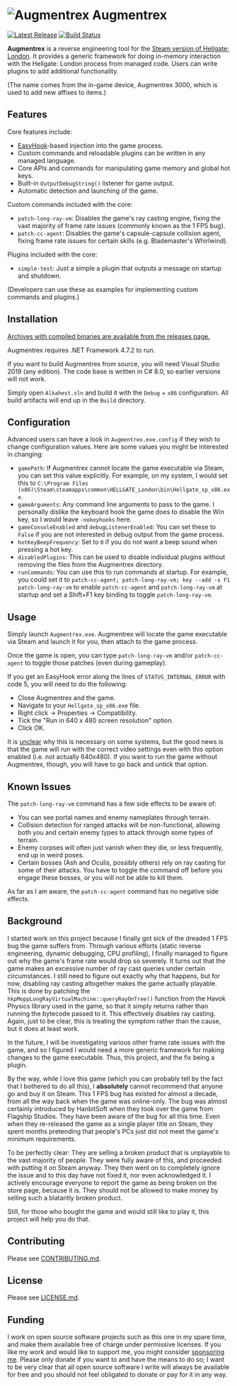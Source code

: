 # ![Augmentrex](Augmentrex.ico) Augmentrex

[![Latest Release](https://img.shields.io/github/release/alexrp/augmentrex/all.svg)](https://github.com/alexrp/augmentrex/releases)
[![Build Status](https://ci.appveyor.com/api/projects/status/github/alexrp/augmentrex?svg=true)](https://ci.appveyor.com/project/alexrp/augmentrex)

**Augmentrex** is a reverse engineering tool for the
[Steam version of Hellgate: London](https://store.steampowered.com/app/939520/HELLGATE_London).
It provides a generic framework for doing in-memory interaction with the
Hellgate: London process from managed code. Users can write plugins to add
additional functionality.

(The name comes from the in-game device, Augmentrex 3000, which is used to add
new affixes to items.)

## Features

Core features include:

* [EasyHook](https://easyhook.github.io)-based injection into the game process.
* Custom commands and reloadable plugins can be written in any managed language.
* Core APIs and commands for manipulating game memory and global hot keys.
* Built-in `OutputDebugString()` listener for game output.
* Automatic detection and launching of the game.

Custom commands included with the core:

* `patch-long-ray-vm`: Disables the game's ray casting engine, fixing the vast
  majority of frame rate issues (commonly known as the 1 FPS bug).
* `patch-cc-agent`: Disables the game's capsule-capsule collision agent, fixing
  frame rate issues for certain skills (e.g. Blademaster's Whirlwind).

Plugins included with the core:

* `simple-test`: Just a simple a plugin that outputs a message on startup and
  shutdown.

(Developers can use these as examples for implementing custom commands and
plugins.)

## Installation

[Archives with compiled binaries are available from the releases page.](https://github.com/alexrp/augmentrex/releases)

Augmentrex requires .NET Framework 4.7.2 to run.

If you want to build Augmentrex from source, you will need Visual Studio 2019
(any edition). The code base is written in C# 8.0, so earlier versions will not
work.

Simply open `Alkahest.sln` and build it with the `Debug` + `x86` configuration.
All build artifacts will end up in the `Build` directory.

## Configuration

Advanced users can have a look in `Augmentrex.exe.config` if they wish to change
configuration values. Here are some values you might be interested in changing:

* `gamePath`: If Augmentrex cannot locate the game executable via Steam, you can
  set this value explicitly. For example, on my system, I would set this to
  `C:\Program Files (x86)\Steam\steamapps\common\HELLGATE_London\bin\Hellgate_sp_x86.exe`.
* `gameArguments`: Any command line arguments to pass to the game. I personally
  dislike the keyboard hook the game does to disable the Win key, so I would
  leave `-nokeyhooks` here.
* `gameConsoleEnabled` and `debugListenerEnabled`: You can set these to `False`
  if you are not interested in debug output from the game process.
* `hotKeyBeepFrequency`: Set to `0` if you do not want a beep sound when
  pressing a hot key.
* `disabledPlugins`: This can be used to disable individual plugins without
  removing the files from the Augmentrex directory.
* `runCommands`: You can use this to run commands at startup. For example, you
  could set it to
  `patch-cc-agent; patch-long-ray-vm; key --add -s F1 patch-long-ray-vm` to
  enable `patch-cc-agent` and `patch-long-ray-vm` at startup and set a Shift+F1
  key binding to toggle `patch-long-ray-vm`.

## Usage

Simply launch `Augmentrex.exe`. Augmentrex will locate the game executable via
Steam and launch it for you, then attach to the game process.

Once the game is open, you can type `patch-long-ray-vm` and/or `patch-cc-agent`
to toggle those patches (even during gameplay).

If you get an EasyHook error along the lines of `STATUS_INTERNAL_ERROR` with
code 5, you will need to do the following:

* Close Augmentrex and the game.
* Navigate to your `Hellgate_sp_x86.exe` file.
* Right click -> Properties -> Compatibility.
* Tick the "Run in 640 x 480 screen resolution" option.
* Click OK.

It is [unclear](https://github.com/EasyHook/EasyHook/issues/295) why this is
necessary on some systems, but the good news is that the game will run with the
correct video settings even with this option enabled (i.e. not actually
640x480). If you want to run the game without Augmentrex, though, you will have
to go back and untick that option.

## Known Issues

The `patch-long-ray-vm` command has a few side effects to be aware of:

* You can see portal names and enemy nameplates through terrain.
* Collision detection for ranged attacks will be non-functional, allowing both
  you and certain enemy types to attack through some types of terrain.
* Enemy corpses will often just vanish when they die, or less frequently, end up
  in weird poses.
* Certain bosses (Ash and Oculis, possibly others) rely on ray casting for some
  of their attacks. You have to toggle the command off before you engage these
  bosses, or you will not be able to kill them.

As far as I am aware, the `patch-cc-agent` command has no negative side effects.

## Background

I started work on this project because I finally got sick of the dreaded 1 FPS
bug the game suffers from. Through various efforts (static reverse engineering,
dynamic debugging, CPU profiling), I finally managed to figure out why the
game's frame rate would drop so severely. It turns out that the game makes an
excessive number of ray cast queries under certain circumstances. I still need
to figure out exactly why that happens, but for now, disabling ray casting
altogether makes the game actually playable. This is done by patching the
`hkpMoppLongRayVirtualMachine::queryRayOnTree()` function from the Havok Physics
library used in the game, so that it simply returns rather than running the
bytecode passed to it. This effectively disables ray casting. Again, just to be
clear, this is treating the symptom rather than the cause, but it does at least
work.

In the future, I will be investigating various other frame rate issues with the
game, and so I figured I would need a more generic framework for making changes
to the game executable. Thus, this project, and the fix being a plugin.

By the way, while I love this game (which you can probably tell by the fact that
I bothered to do all this), I **absolutely** cannot recommend that anyone go and
buy it on Steam. This 1 FPS bug has existed for almost a decade, from all the
way back when the game was online-only. The bug was almost certainly introduced
by HanbitSoft when they took over the game from Flagship Studios. They have been
aware of the bug for all this time. Even when they re-released the game as a
single player title on Steam, they spent months pretending that people's PCs
just did not meet the game's minimum requirements.

To be perfectly clear: They are selling a broken product that is unplayable to
the vast majority of people. They were fully aware of this, and proceeded with
putting it on Steam anyway. They then went on to completely ignore the issue and
to this day have not fixed it, nor even acknowledged it. I actively encourage
everyone to report the game as being broken on the store page, because it is.
They should not be allowed to make money by selling such a blatantly broken
product.

Still, for those who bought the game and would still like to play it, this
project will help you do that.

## Contributing

Please see [CONTRIBUTING.md](.github/CONTRIBUTING.md).

## License

Please see [LICENSE.md](LICENSE.md).

## Funding

I work on open source software projects such as this one in my spare time, and
make them available free of charge under permissive licenses. If you like my
work and would like to support me, you might consider [sponsoring
me](https://github.com/sponsors/alexrp). Please only donate if you want to and
have the means to do so; I want to be very clear that all open source software I
write will always be available for free and you should not feel obligated to
donate or pay for it in any way.

